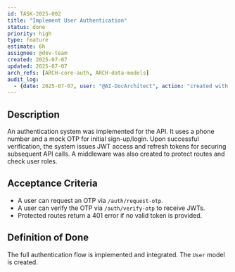 ```yaml
---
id: TASK-2025-002
title: "Implement User Authentication"
status: done
priority: high
type: feature
estimate: 6h
assignee: @dev-team
created: 2025-07-07
updated: 2025-07-07
arch_refs: [ARCH-core-auth, ARCH-data-models]
audit_log:
  - {date: 2025-07-07, user: "@AI-DocArchitect", action: "created with status done"}
---
```


## Description
An authentication system was implemented for the API. It uses a phone number and a mock OTP for initial sign-up/login. Upon successful verification, the system issues JWT access and refresh tokens for securing subsequent API calls. A middleware was also created to protect routes and check user roles.

## Acceptance Criteria
- A user can request an OTP via `/auth/request-otp`.
- A user can verify the OTP via `/auth/verify-otp` to receive JWTs.
- Protected routes return a 401 error if no valid token is provided.

## Definition of Done
The full authentication flow is implemented and integrated. The `User` model is created.
